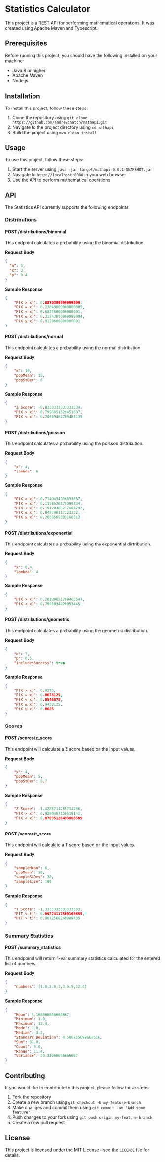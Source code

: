 # Statistics Calculator

This project is a REST API for performing mathematical operations. It was created using Apache Maven and Typescript.

## Prerequisites

Before running this project, you should have the following installed on your machine:

- Java 8 or higher
- Apache Maven
- Node.js

## Installation

To install this project, follow these steps:

1. Clone the repository using `git clone https://github.com/andrewchatch/mathapi.git`
2. Navigate to the project directory using `cd mathapi`
3. Build the project using `mvn clean install`

## Usage

To use this project, follow these steps:

1. Start the server using `java -jar target/mathapi-0.0.1-SNAPSHOT.jar`
2. Navigate to `http://localhost:8080` in your web browser
3. Use the API to perform mathematical operations

## API

The Statistics API currently supports the following endpoints:

### Distributions

#### POST /distributions/binomial

This endpoint calculates a probability using the binomial distribution.

**Request Body**

```json
{
  "n": 5,
  "x": 3,
  "p": 0.4
}
```

**Sample Response**
```json
{
	"P(X > x)": 0.0870399999999999,
	"P(X = x)": 0.23040000000000005,
	"P(X < x)": 0.6825600000000001,
	"P(X ≤ x)": 0.31743999999999994,
	"P(X ≥ x)": 0.9129600000000001
}
```

#### POST /distributions/normal

This endpoint calculates a probability using the normal distribution.

**Request Body**
```json
{
    "x": 10,
    "popMean": 15,
    "popStDev": 6
}
```

**Sample Response**
```json
{
	"Z Score": -0.8333333333333334,
	"P(X > x)": 0.7996051529451687,
	"P(X < x)": 0.20039484705483135
}
```

#### POST /distributions/poisson

This endpoint calculates a probability using the poisson distribution.

**Request Body**
```json
{
    "x": 4,
    "lambda": 6
}
```

**Sample Response**
```json
{
	"P(X > x)": 0.7149434996833687,
	"P(X = x)": 0.1338526175399834,
	"P(X < x)": 0.15120388277664792,
	"P(X ≤ x)": 0.848796117223352,
	"P(X ≥ x)": 0.2850565003166313
}
```

#### POST /distributions/exponential

This endpoint calculates a probability using the exponential distribution.

**Request Body**
```json
{
    "x": 0.4,
    "lambda": 4
}
```

**Sample Response**
```json
{
	"P(X > x)": 0.20189651799465547,
	"P(X < x)": 0.7981034820053445
}
```

#### POST /distributions/geometric

This endpoint calculates a probability using the geometric distribution.

**Request Body**
```json
{
    "x": 7,
    "p": 0.5,
    "includesSuccess": true
}
```

**Sample Response**
```json
{
	"P(X > x)": 0.9375,
	"P(X = x)": 0.0078125,
	"P(X < x)": 0.0546875,
	"P(X ≤ x)": 0.9453125,
	"P(X ≥ x)": 0.0625
}
```

### Scores

#### POST /scores/z_score

This endpoint will calculate a Z score based on the input values.

**Request Body**
```json
{
    "x": 4,
    "popMean": 5,
    "popStDev": 0.7
}
```

**Sample Response**
```json
{
	"Z Score": -1.4285714285714286,
	"P(X > x)": 0.9290487150619141,
	"P(X < x)": 0.07095128493808589
}
```

#### POST /scores/t_score

This endpoint will calculate a T score based on the input values.

**Request Body**
```json
{
    "sampleMean": 6,
    "popMean": 10,
    "sampleStDev": 30,
    "sampleSize": 100
}
```

**Sample Response**
```json
{
	"T Score": -1.3333333333333333,
	"P(T < t)": 0.09274117500105655,
	"P(T > t)": 0.9072588249989435
}
```

### Summary Statistics

#### POST /summary_statistics

This endpoind will return 1-var summary statistics calculated for the entered list of numbers.

**Request Body**
```json
{
    "numbers": [1.0,2.0,3,3.6,9,12.4]
}
```

**Sample Response**
```json
{
	"Mean": 5.166666666666667,
	"Minimum": 1.0,
	"Maximum": 12.4,
	"Mode": 1.0,
	"Median": 3.3,
	"Standard Deviation": 4.506735699668516,
	"Sum": 31.0,
	"Count": 6.0,
	"Range": 11.4,
	"Variance": 20.31066666666667
}
```


## Contributing

If you would like to contribute to this project, please follow these steps:

1. Fork the repository
2. Create a new branch using `git checkout -b my-feature-branch`
3. Make changes and commit them using `git commit -am 'Add some feature'`
4. Push changes to your fork using `git push origin my-feature-branch`
5. Create a new pull request

## License

This project is licensed under the MIT License - see the `LICENSE` file for details.
